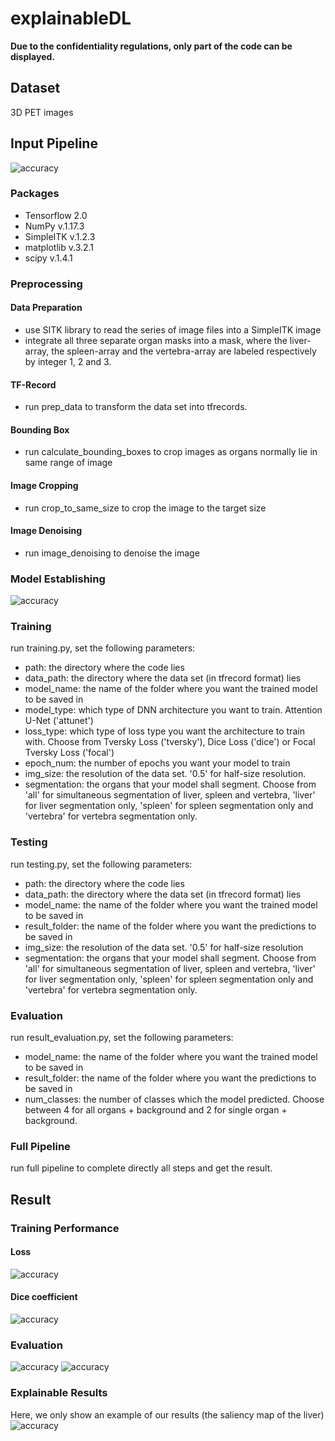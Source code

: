 # explainableDL
**Due to the confidentiality regulations, only part of the code can be displayed.**
## Dataset
3D PET images
## Input Pipeline
![accuracy](https://github.com/Yii99/explainableDL/blob/main/fig/flow.png)
### Packages 
* Tensorflow 2.0
* NumPy v.1.17.3
* SimpleITK v.1.2.3
* matplotlib v.3.2.1
* scipy v.1.4.1
### Preprocessing
#### Data Preparation
* use SITK library  to read the series of image files into a SimpleITK image
* integrate all three separate organ masks into a mask, where the liver-array, the spleen-array and the vertebra-array are labeled respectively by integer 1, 2 and 3.
#### TF-Record
* run prep_data to transform the data set into tfrecords.
#### Bounding Box
* run calculate_bounding_boxes to crop images as organs normally lie in same range of image
#### Image Cropping
* run crop_to_same_size to crop the image to the target size
#### Image Denoising
* run image_denoising to denoise the image
### Model Establishing
![accuracy](https://github.com/Yii99/explainableDL/blob/main/fig/Att-Unet.png)
### Training
run training.py, set the following parameters:
* path: the directory where the code lies
* data_path: the directory where the data set (in tfrecord format) lies
* model_name: the name of the folder where you want the trained model to be saved in
* model_type: which type of DNN architecture you want to train. Attention U-Net ('attunet')
* loss_type: which type of loss type you want the architecture to train with. Choose from Tversky Loss ('tversky'), Dice Loss ('dice') or Focal Tversky Loss ('focal')
* epoch_num: the number of epochs you want your model to train
* img_size: the resolution of the data set. '0.5' for half-size resolution.
* segmentation: the organs that your model shall segment. Choose from 'all' for simultaneous segmentation of liver, spleen and vertebra, 'liver' for liver segmentation only, 'spleen' for spleen segmentation only and 'vertebra' for vertebra segmentation only.
### Testing
run testing.py, set the following parameters:
* path: the directory where the code lies
* data_path: the directory where the data set (in tfrecord format) lies
* model_name: the name of the folder where you want the trained model to be saved in
* result_folder: the name of the folder where you want the predictions to be saved in
* img_size: the resolution of the data set. '0.5' for half-size resolution
* segmentation: the organs that your model shall segment. Choose from 'all' for simultaneous segmentation of liver, spleen and vertebra, 'liver' for liver segmentation only, 'spleen' for spleen segmentation only and 'vertebra' for vertebra segmentation only.
### Evaluation
run result_evaluation.py, set the following parameters:
* model_name: the name of the folder where you want the trained model to be saved in
* result_folder: the name of the folder where you want the predictions to be saved in
* num_classes: the number of classes which the model predicted. Choose between 4 for all organs + background and 2 for single organ + background.
### Full Pipeline
run full pipeline to complete directly all steps and get the result.
## Result
### Training Performance
#### Loss
![accuracy](https://github.com/Yii99/explainableDL/blob/main/fig/loss.png)
#### Dice coefficient
![accuracy](https://github.com/Yii99/explainableDL/blob/main/fig/dc.png)
### Evaluation
![accuracy](https://github.com/Yii99/explainableDL/blob/main/fig/tcdc.png)
![accuracy](https://github.com/Yii99/explainableDL/blob/main/fig/cm.png)
### Explainable Results 
Here, we only show an example of our results (the saliency map of the liver)
![accuracy](https://github.com/Yii99/explainableDL/blob/main/fig/total_1.png)
